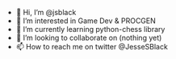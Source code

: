 - 👋 Hi, I’m @jsblack
- 👀 I’m interested in Game Dev & PROCGEN
- 🌱 I’m currently learning python-chess library
- 💞️ I’m looking to collaborate on (nothing yet)
- 📫 How to reach me on twitter @JesseSBlack

<!---
jsblack/jsblack is a ✨ special ✨ repository because its `README.md` (this file) appears on your GitHub profile.
You can click the Preview link to take a look at your changes.
--->

